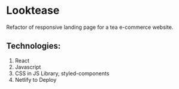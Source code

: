 # Looktease
Refactor of responsive landing page for a tea e-commerce website.

## Technologies: 
1. React
2. Javascript
3. CSS in JS Library, styled-components
4. Netlify to Deploy